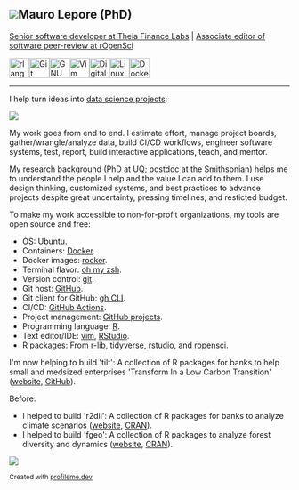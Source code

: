 ## ![](https://user-images.githubusercontent.com/18350557/176309783-0785949b-9127-417c-8b55-ab5a4333674e.gif)Mauro Lepore (PhD)

[Senior software developer at Theia Finance Labs](https://theiafinance.org/our-team/) | [Associate editor of software peer-review at rOpenSci](https://ropensci.org/author/mauro-lepore/)

<p align="left">
<a href="https://www.r-project.org/" target="_blank" rel="noreferrer"><img src="https://raw.githubusercontent.com/danielcranney/readme-generator/main/public/icons/skills/rlang-colored.svg" width="36" height="36" alt="rlang" /></a><a href="https://git-scm.com/" target="_blank" rel="noreferrer"><img src="https://raw.githubusercontent.com/danielcranney/readme-generator/main/public/icons/skills/git-colored.svg" width="36" height="36" alt="Git" /></a><a href="https://www.gnu.org/software/bash/" target="_blank" rel="noreferrer"><img src="https://raw.githubusercontent.com/danielcranney/readme-generator/main/public/icons/skills/gnubash.svg" width="36" height="36" alt="GNU Bash" /></a><a href="https://www.vim.org/" target="_blank" rel="noreferrer"><img src="https://raw.githubusercontent.com/danielcranney/readme-generator/main/public/icons/skills/vim.svg" width="36" height="36" alt="Vim" /></a><a href="https://www.digitalocean.com" target="_blank" rel="noreferrer"><img src="https://raw.githubusercontent.com/danielcranney/readme-generator/main/public/icons/skills/digitalocean-colored.svg" width="36" height="36" alt="Digital Ocean" /></a><a href="https://www.linux.org" target="_blank" rel="noreferrer"><img src="https://raw.githubusercontent.com/danielcranney/readme-generator/main/public/icons/skills/linux-colored.svg" width="36" height="36" alt="Linux" /></a><a href="https://www.docker.com/" target="_blank" rel="noreferrer"><img src="https://raw.githubusercontent.com/danielcranney/readme-generator/main/public/icons/skills/docker-colored.svg" width="36" height="36" alt="Docker" /></a>
</p>

-----

I help turn ideas into [data science projects](https://r4ds.had.co.nz/introduction.html#what-you-will-learn):

<img src=https://d33wubrfki0l68.cloudfront.net/571b056757d68e6df81a3e3853f54d3c76ad6efc/32d37/diagrams/data-science.png>

My work goes from end to end. I estimate effort, manage project boards, gather/wrangle/analyze data, build CI/CD workflows, engineer software systems, test, report,  build interactive applications, teach, and mentor.

My research background (PhD at UQ; postdoc at the Smithsonian) helps me to understand the people I help and the value I can add to them. I use design thinking, customized systems, and best practices to advance projects despite great uncertainty, pressing timelines, and resticted budget.

<!-- Search for "clean architecture" https://github.com/search?q=org%3A2DegreesInvesting+%22clean+architecture%22&type=issues -->
<!-- Plan to study: https://github.com/2DegreesInvesting/tilt/issues/28 -->
<!-- Explain our system architecure with examples: https://github.com/2DegreesInvesting/tiltIndicator/pull/739#issuecomment-2112920673 -->
<!-- Recomending "Clean coder", and "Communicating design decisions": https://github.com/2DegreesInvesting/tiltPlot/pull/130#discussion_r1617506216 -->

To make my work accessible to non-for-profit organizations, my tools are open source and free:

* OS: [Ubuntu](https://ubuntu.com/).
* Containers: [Docker](https://www.docker.com/).
* Docker images: [rocker](https://rocker-project.org/).
* Terminal flavor: [oh my zsh](https://ohmyz.sh/).
* Version control: [git](https://git-scm.com/).
* Git host: [GitHub](https://github.com/).
* Git client for GitHub: [gh CLI](https://cli.github.com/).
* CI/CD: [GitHub Actions](https://github.com/features/actions).
* Project management: [GitHub projects](https://docs.github.com/en/issues/planning-and-tracking-with-projects/learning-about-projects/about-projects).
* Programming language: [R](https://cran.r-project.org/).
* Text editor/IDE: [vim](https://www.vim.org/), [RStudio](https://posit.co/products/open-source/rstudio/).
* R packages: From [r-lib](https://github.com/r-lib),
[tidyverse](https://github.com/tidyverse),
[rstudio](https://github.com/rstudio), and
[ropensci](https://github.com/ropensci).

I'm now helping to build 'tilt': A collection of R packages for banks to help small and medsized enterprises 'Transform In a Low Carbon Transition' ([website](https://www.tiltsmes.org/), [GitHub](https://2degreesinvesting.github.io/tiltIndicator/)).

Before:

* I helped to build 'r2dii': A collection of R packages for banks to analyze climate scenarios
([website](https://pacta.rmi.org/pacta-for-banks-2020/),
[CRAN](https://cran.r-project.org/web/packages/available_packages_by_name.html#available-packages-R)).
* I helped to build 'fgeo': A collection of
R packages to analyze forest diversity and dynamics
([website](https://forestgeo.github.io/fgeo/),
[CRAN](https://cran.r-project.org/web/packages/fgeo/index.html)).

<a href="http://www.github.com/maurolepore"><img src="https://github-readme-streak-stats.herokuapp.com/?user=maurolepore&stroke=ffffff&background=1c1917&ring=0891b2&fire=0891b2&currStreakNum=ffffff&currStreakLabel=0891b2&sideNums=ffffff&sideLabels=ffffff&dates=ffffff&hide_border=true" /></a>

<sup>Created with [profileme.dev](https://www.profileme.dev/)</sup>

